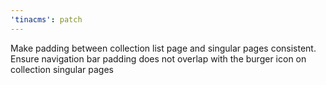 ```yaml
---
'tinacms': patch
---
```


Make padding between collection list page and singular pages consistent. Ensure navigation bar padding does not overlap with the burger icon on collection singular pages
